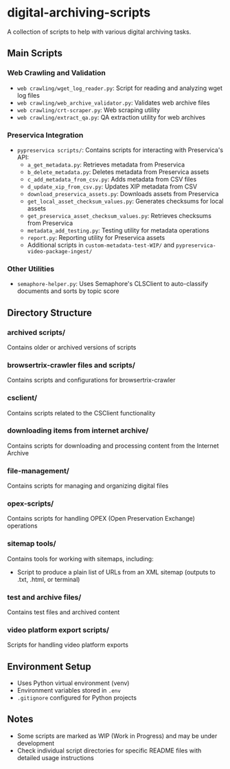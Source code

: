 # digital-archiving-scripts

A collection of scripts to help with various digital archiving tasks.

## Main Scripts

### Web Crawling and Validation
- `web crawling/wget_log_reader.py`: Script for reading and analyzing wget log files
- `web crawling/web_archive_validator.py`: Validates web archive files
- `web crawling/crt-scraper.py`: Web scraping utility
- `web crawling/extract_qa.py`: QA extraction utility for web archives

### Preservica Integration
- `pypreservica scripts/`: Contains scripts for interacting with Preservica's API:
  - `a_get_metadata.py`: Retrieves metadata from Preservica
  - `b_delete_metadata.py`: Deletes metadata from Preservica assets
  - `c_add_metadata_from_csv.py`: Adds metadata from CSV files
  - `d_update_xip_from_csv.py`: Updates XIP metadata from CSV
  - `download_preservica_assets.py`: Downloads assets from Preservica
  - `get_local_asset_checksum_values.py`: Generates checksums for local assets
  - `get_preservica_asset_checksum_values.py`: Retrieves checksums from Preservica
  - `metadata_add_testing.py`: Testing utility for metadata operations
  - `report.py`: Reporting utility for Preservica assets
  - Additional scripts in `custom-metadata-test-WIP/` and `pypreservica-video-package-ingest/`

### Other Utilities
- `semaphore-helper.py`: Uses Semaphore's CLSClient to auto-classify documents and sorts by topic score

## Directory Structure

### archived scripts/
Contains older or archived versions of scripts

### browsertrix-crawler files and scripts/
Contains scripts and configurations for browsertrix-crawler

### csclient/
Contains scripts related to the CSClient functionality

### downloading items from internet archive/
Contains scripts for downloading and processing content from the Internet Archive

### file-management/
Contains scripts for managing and organizing digital files

### opex-scripts/
Contains scripts for handling OPEX (Open Preservation Exchange) operations

### sitemap tools/
Contains tools for working with sitemaps, including:
- Script to produce a plain list of URLs from an XML sitemap (outputs to .txt, .html, or terminal)

### test and archive files/
Contains test files and archived content

### video platform export scripts/
Scripts for handling video platform exports

## Environment Setup
- Uses Python virtual environment (venv)
- Environment variables stored in `.env`
- `.gitignore` configured for Python projects

## Notes
- Some scripts are marked as WIP (Work in Progress) and may be under development
- Check individual script directories for specific README files with detailed usage instructions
